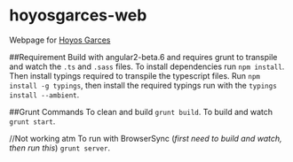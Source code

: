 # hoyosgarces-web

Webpage for [Hoyos Garces](hoyosgarces.com)


##Requirement
Build with angular2-beta.6 and requires grunt to transpile and watch the `.ts` and `.sass` files. To install dependencies run `npm install`.
Then install typings required to transpile the typescript files. Run `npm install -g typings`, then install the required typings run with the `typings install --ambient`.

##Grunt Commands
To clean and build `grunt build`.
To build and watch `grunt start`.

//Not working atm
To run with BrowserSync (_first need to build and watch, then run this_) `grunt server`.
